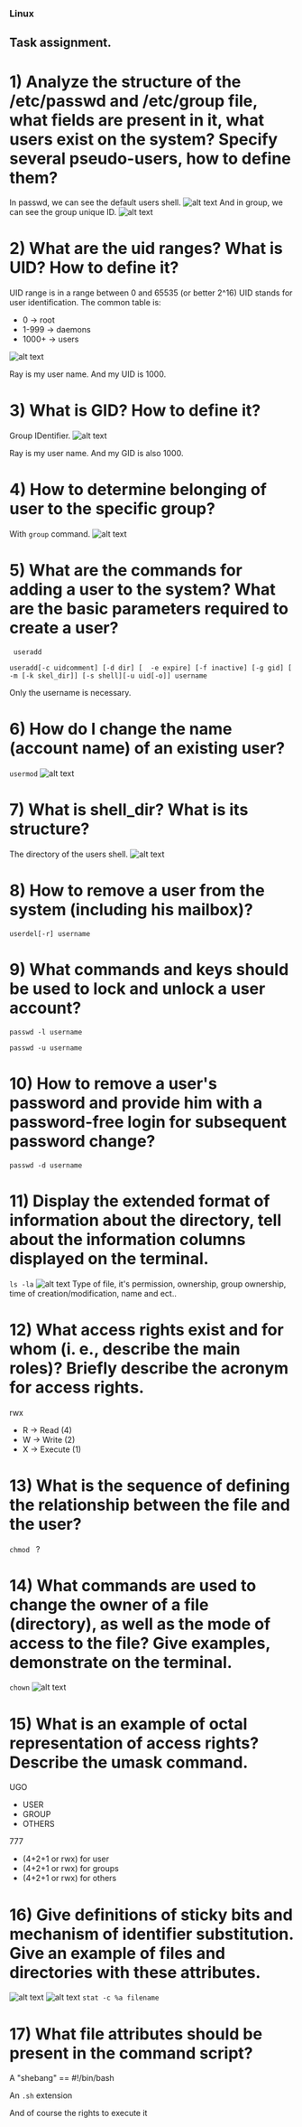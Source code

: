 ### Linux 

## Task assignment.
# 1) Analyze the structure of the /etc/passwd and /etc/group file, what fields are present in it, what users exist on the system? Specify several pseudo-users, how to define them?
In passwd, we can see the default users shell.
![alt text](images/1.png)
And in group, we can see the group unique ID.
![alt text](images/2.png)

# 2) What are the uid ranges? What is UID? How to define it?
UID range is in a range between 0 and 65535 (or better 2^16)
UID stands for user identification.
The common table is: 
- 0 -> root
- 1-999 -> daemons 
- 1000+ -> users

![alt text](images/3.png)

Ray is my user name. And my UID is 1000.

# 3) What is GID? How to define it?

Group IDentifier.
![alt text](images/3.png)

Ray is my user name. And my GID is also 1000.

# 4) How to determine belonging of user to the specific group?
With ``` group ``` command.
![alt text](images/4.png)

# 5) What are the commands for adding a user to the system? What are the basic parameters required to create a user?
``` useradd``` 

```useradd[-c uidcomment] [-d dir] [  -e expire] [-f inactive] [-g gid] [  -m [-k skel_dir]] [-s shell][-u uid[-o]] username ```

Only the username is necessary.

# 6) How do I change the name (account name) of an existing user?

```usermod```
![alt text](images/5.png)

# 7) What is shell_dir? What is its structure?
The directory of the users shell. 
![alt text](images/6.png)

# 8) How to remove a user from the system (including his mailbox)?

``` userdel[-r] username ```

# 9) What commands and keys should be used to lock and unlock a user account?

```passwd -l username```

```passwd -u username```

# 10) How to remove a user's password and provide him with a password-free login for subsequent password change?

```passwd -d username```

# 11) Display the extended format of information about the directory, tell about the information columns displayed on the terminal.

```ls -la```
![alt text](images/7.png)
Type of file, it's permission, ownership, group ownership, time of creation/modification, name and ect..

# 12) What access rights exist and for whom (i. e., describe the main roles)? Briefly describe the acronym for access rights.

rwx
- R -> Read (4)
- W -> Write (2)
- X -> Execute (1)

# 13) What is the sequence of defining the relationship between the file and the user?

```chmod ``` ?

# 14) What commands are used to change the owner of a file (directory), as well as the mode of access to the file? Give examples, demonstrate on the terminal.

``` chown ```
![alt text](images/8.png)

# 15) What is an example of octal representation of access rights? Describe the umask command.
UGO 
- USER
- GROUP
- OTHERS

777 
- (4+2+1 or rwx) for user
- (4+2+1 or rwx) for groups
- (4+2+1 or rwx) for others



# 16) Give definitions of sticky bits and mechanism of identifier substitution. Give an example of files and directories with these attributes.

![alt text](images/9.png)
![alt text](images/10.png)
```stat -c %a filename ```

# 17) What file attributes should be present in the command script?

A "shebang" == #!/bin/bash

An ``` .sh ``` extension

And of course the rights to execute it